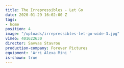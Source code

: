 ```yaml
---
title: The Irrepressibles - Let Go
date: 2020-01-29 16:02:00 Z
tags:
- home
position: 4
image: "/uploads/irrepressibles-let-go-wide-3.jpg"
vimeo: 401622630
director: Savvas Stavrou
production-company: Forever Pictures
equipment: 'Arri Alexa Mini '
is-shown: true
---
```


